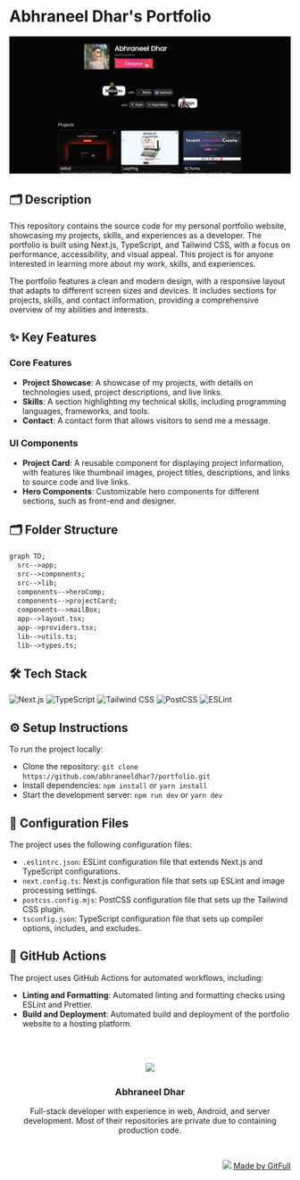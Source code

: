 # Abhraneel Dhar's Portfolio
![thumbnail](./public/assets/readmeBanner.png)

## 🗂️  Description

This repository contains the source code for my personal portfolio website, showcasing my projects, skills, and experiences as a developer. The portfolio is built using Next.js, TypeScript, and Tailwind CSS, with a focus on performance, accessibility, and visual appeal. This project is for anyone interested in learning more about my work, skills, and experiences.

The portfolio features a clean and modern design, with a responsive layout that adapts to different screen sizes and devices. It includes sections for projects, skills, and contact information, providing a comprehensive overview of my abilities and interests.

## ✨ Key Features

### **Core Features**

* **Project Showcase**: A showcase of my projects, with details on technologies used, project descriptions, and live links.
* **Skills**: A section highlighting my technical skills, including programming languages, frameworks, and tools.
* **Contact**: A contact form that allows visitors to send me a message.

### **UI Components**

* **Project Card**: A reusable component for displaying project information, with features like thumbnail images, project titles, descriptions, and links to source code and live links.
* **Hero Components**: Customizable hero components for different sections, such as front-end and designer.

## 🗂️ Folder Structure

```mermaid
graph TD;
  src-->app;
  src-->components;
  src-->lib;
  components-->heroComp;
  components-->projectCard;
  components-->mailBox;
  app-->layout.tsx;
  app-->providers.tsx;
  lib-->utils.ts;
  lib-->types.ts;
```

## 🛠️ Tech Stack

![Next.js](https://img.shields.io/badge/Next.js-000?logo=next.js&logoColor=white&style=for-the-badge)
![TypeScript](https://img.shields.io/badge/TypeScript-3178c6?logo=typescript&logoColor=white&style=for-the-badge)
![Tailwind CSS](https://img.shields.io/badge/Tailwind_CSS-06B6D4?logo=tailwind-css&logoColor=white&style=for-the-badge)
![PostCSS](https://img.shields.io/badge/PostCSS-DD00FF?logo=postcss&logoColor=white&style=for-the-badge)
![ESLint](https://img.shields.io/badge/ESLint-4B4B4B?logo=eslint&logoColor=white&style=for-the-badge)

## ⚙️ Setup Instructions

To run the project locally:

* Clone the repository: `git clone https://github.com/abhraneeldhar7/portfolio.git`
* Install dependencies: `npm install` or `yarn install`
* Start the development server: `npm run dev` or `yarn dev`

## 📁 Configuration Files

The project uses the following configuration files:

* `.eslintrc.json`: ESLint configuration file that extends Next.js and TypeScript configurations.
* `next.config.ts`: Next.js configuration file that sets up ESLint and image processing settings.
* `postcss.config.mjs`: PostCSS configuration file that sets up the Tailwind CSS plugin.
* `tsconfig.json`: TypeScript configuration file that sets up compiler options, includes, and excludes.

## 🤖 GitHub Actions

The project uses GitHub Actions for automated workflows, including:

* **Linting and Formatting**: Automated linting and formatting checks using ESLint and Prettier.
* **Build and Deployment**: Automated build and deployment of the portfolio website to a hosting platform.



<br><br>
<div align="center">
<img src="https://avatars.githubusercontent.com/u/89008279?v=4" width="120" />
<h3>Abhraneel Dhar</h3>
<p>Full-stack developer with experience in web, Android, and server development. Most of their repositories are private due to containing production code.</p>
</div>
<br>
<p align="right">
<img src="https://gitfull.vercel.app/appLogo.png" width="20"/>  <a href="https://gitfull.vercel.app">Made by GitFull</a>
</p>
    